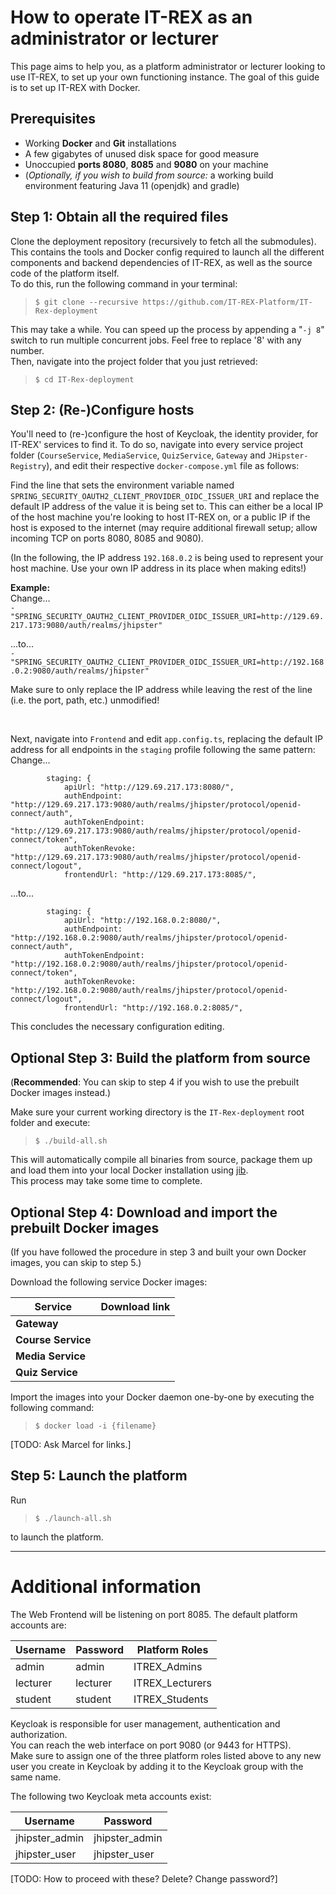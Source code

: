 # How to operate IT-REX as an administrator or lecturer

This page aims to help you, as a platform administrator or lecturer looking to use IT-REX, to set up your own functioning instance.
The goal of this guide is to set up IT-REX with Docker.

## Prerequisites

- Working **Docker** and **Git** installations
- A few gigabytes of unused disk space for good measure
- Unoccupied **ports 8080**, **8085** and **9080** on your machine
- (*Optionally, if you wish to build from source:* a working build environment featuring Java 11 (openjdk) and gradle)

## Step 1: Obtain all the required files

Clone the deployment repository (recursively to fetch all the submodules).  
This contains the tools and Docker config required to launch all the different components and backend dependencies of IT-REX, as well as the source code of the platform itself.  
To do this, run the following command in your terminal:  
> `$ git clone --recursive https://github.com/IT-REX-Platform/IT-Rex-deployment`

This may take a while. You can speed up the process by appending a "`-j 8`" switch to run multiple concurrent jobs. Feel free to replace '8' with any number.  
Then, navigate into the project folder that you just retrieved:
> `$ cd IT-Rex-deployment`

## Step 2: (Re-)Configure hosts

You'll need to (re-)configure the host of Keycloak, the identity provider, for IT-REX' services to find it.
To do so, navigate into every service project folder (`CourseService`, `MediaService`, `QuizService`, `Gateway` and `JHipster-Registry`), and edit their respective `docker-compose.yml` file as follows:

Find the line that sets the environment variable named `SPRING_SECURITY_OAUTH2_CLIENT_PROVIDER_OIDC_ISSUER_URI` and replace the default IP address of the value it is being set to. This can either be a local IP of the host machine you're looking to host IT-REX on, or a public IP if the host is exposed to the internet (may require additional firewall setup; allow incoming TCP on ports 8080, 8085 and 9080).

(In the following, the IP address `192.168.0.2` is being used to represent your host machine. Use your own IP address in its place when making edits!)

**Example:**  
Change...  
`- "SPRING_SECURITY_OAUTH2_CLIENT_PROVIDER_OIDC_ISSUER_URI=http://129.69.217.173:9080/auth/realms/jhipster"`

...to...  
`- "SPRING_SECURITY_OAUTH2_CLIENT_PROVIDER_OIDC_ISSUER_URI=http://192.168.0.2:9080/auth/realms/jhipster"`

Make sure to only replace the IP address while leaving the rest of the line (i.e. the port, path, etc.) unmodified!

<br>

Next, navigate into `Frontend` and edit `app.config.ts`, replacing the default IP address for all endpoints in the `staging` profile following the same pattern:  
Change...
```
        staging: {
            apiUrl: "http://129.69.217.173:8080/",
            authEndpoint: "http://129.69.217.173:9080/auth/realms/jhipster/protocol/openid-connect/auth",
            authTokenEndpoint: "http://129.69.217.173:9080/auth/realms/jhipster/protocol/openid-connect/token",
            authTokenRevoke: "http://129.69.217.173:9080/auth/realms/jhipster/protocol/openid-connect/logout",
            frontendUrl: "http://129.69.217.173:8085/",
```
...to...
```
        staging: {
            apiUrl: "http://192.168.0.2:8080/",
            authEndpoint: "http://192.168.0.2:9080/auth/realms/jhipster/protocol/openid-connect/auth",
            authTokenEndpoint: "http://192.168.0.2:9080/auth/realms/jhipster/protocol/openid-connect/token",
            authTokenRevoke: "http://192.168.0.2:9080/auth/realms/jhipster/protocol/openid-connect/logout",
            frontendUrl: "http://192.168.0.2:8085/",
```

This concludes the necessary configuration editing.

## Optional Step 3: Build the platform from source

(**Recommended**: You can skip to step 4 if you wish to use the prebuilt Docker images instead.)

Make sure your current working directory is the `IT-Rex-deployment` root folder and execute:
> `$ ./build-all.sh`

This will automatically compile all binaries from source, package them up and load them into your local Docker installation using [jib](https://github.com/GoogleContainerTools/jib).  
This process may take some time to complete.

## Optional Step 4: Download and import the prebuilt Docker images

(If you have followed the procedure in step 3 and built your own Docker images, you can skip to step 5.)

Download the following service Docker images:

| Service | Download link |
| --- | --- |
| **Gateway** | |
| **Course Service** | |
| **Media Service** | |
| **Quiz Service** | |

Import the images into your Docker daemon one-by-one by executing the following command:
> `$ docker load -i {filename}`

[TODO: Ask Marcel for links.]

## Step 5: Launch the platform

Run
> `$ ./launch-all.sh`

to launch the platform.

---

# Additional information

The Web Frontend will be listening on port 8085. 
The default platform accounts are:

| Username | Password | Platform Roles |
| --- | --- | --- |
| admin | admin | ITREX_Admins |
| lecturer | lecturer | ITREX_Lecturers |
| student | student | ITREX_Students |

Keycloak is responsible for user management, authentication and authorization.  
You can reach the web interface on port 9080 (or 9443 for HTTPS).  
Make sure to assign one of the three platform roles listed above to any new user you create in Keycloak by adding it to the Keycloak group with the same name.

The following two Keycloak meta accounts exist:

| Username | Password |
| --- | --- |
| jhipster_admin | jhipster_admin |
| jhipster_user | jhipster_user |

[TODO: How to proceed with these? Delete? Change password?]